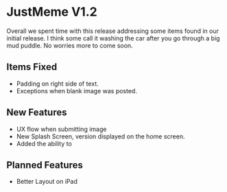 
# JustMeme V1.2

Overall we spent time with this release addressing some items found in our initial release. I think some call it washing the car after you go through a big mud puddle. No worries more to come soon.

## Items Fixed
* Padding on right side of text.
* Exceptions when blank image was posted.

## New Features
* UX flow when submitting image
* New Splash Screen, version displayed on the home screen.
* Added the ability to


## Planned Features
* Better Layout on iPad
